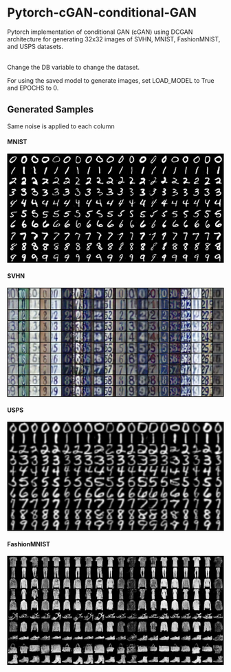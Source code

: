 # Pytorch-cGAN-conditional-GAN
Pytorch implementation of conditional GAN (cGAN) using DCGAN architecture for generating 32x32 images of SVHN, MNIST, FashionMNIST, and USPS datasets.

<br>
Change the DB variable to change the dataset.

For using the saved model to generate images, set LOAD_MODEL to True and EPOCHS to 0.


## Generated Samples<br>
Same noise is applied to each column<br>
#### MNIST
<img src="/Results/MNIST.png" width="700" ></img>
#### SVHN
<img src="/Results/SVHN.png" width="700"></img>
#### USPS
<img src="/Results/USPS.png" width="700"></img>
#### FashionMNIST
<img src="/Results/FashionMNIST.png" width="700"></img>
